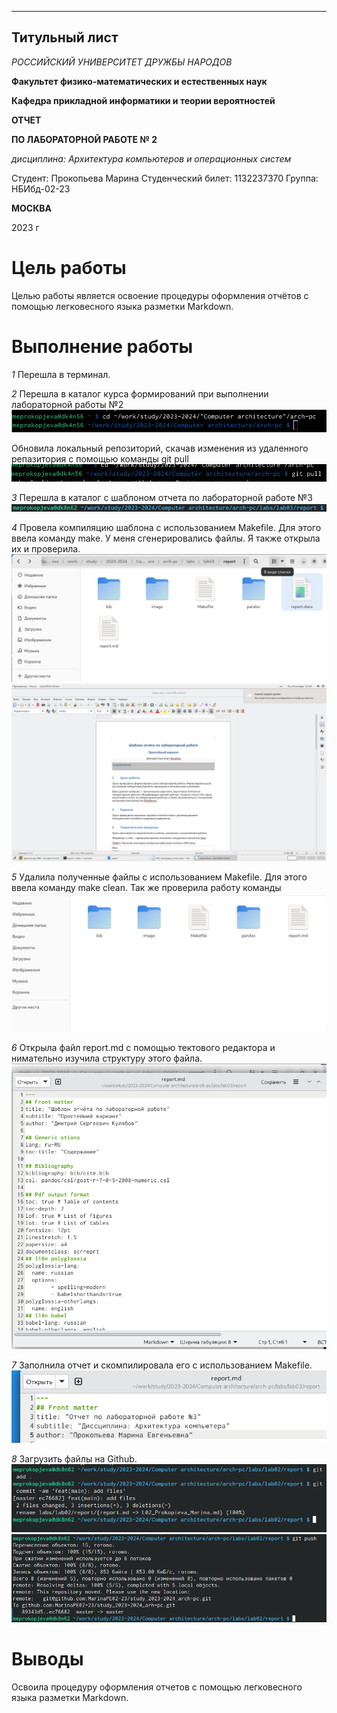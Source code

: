 ---
## Титульный лист
*РОССИЙСКИЙ УНИВЕРСИТЕТ ДРУЖБЫ НАРОДОВ*

**Факультет физико-математических и естественных наук**

**Кафедра прикладной информатики и теории вероятностей**

**ОТЧЕТ** 

**ПО ЛАБОРАТОРНОЙ РАБОТЕ № 2**

*дисциплина: Архитектура компьютеров и операционных систем*	

Студент: Прокопьева Марина
Студенческий билет: 1132237370
Группа:  НБИбд-02-23 

**МОСКВА**

2023 г

# Цель работы

Целью работы является освоение процедуры оформления отчётов с помощью легковесного языка разметки Markdown. 

# Выполнение работы

*1*
Перешла в терминал.

*2*
Перешла в каталог курса формирований при выполнении лабораторной работы №2 
![рис 1.](image/033.png)

Обновила локальный репозиторий, скачав изменения из удаленного репазитория с помощью команды git pull
![рис 2.](image/034.png)

*3*
Перешла в каталог с шаблоном отчета по лабораторной работе №3 
![рис 3.](image/035.png)

*4*
Провела компиляцию шаблона с использованием Makefile. Для этого ввела команду make. У меня сгенерировались файлы. Я также открыла их и проверила.
![рис 4.](image/036.png)
![рис 5.](image/037.png)

*5*
Удалила полученные файлы с использованием  Makefile. Для этого ввела команду make clean. Так же проверила работу команды
![рис 6.](image/038.png)

*6*
Открыла файл report.md с помощью тектового редактора и нимательно изучила структуру этого файла. 
![рис 7.](image/039.png)

*7*
Заполнила отчет и скомпилировала его с использованием Makefile.
![рис 8.](image/040.png)

*8*
Загрузить файлы на Github.
![рис 9.](image/041.png)
![рис 10.](image/042.png)

# Выводы

Освоила процедуру оформления отчетов с помощью легковесного языка разметки Markdown. 


